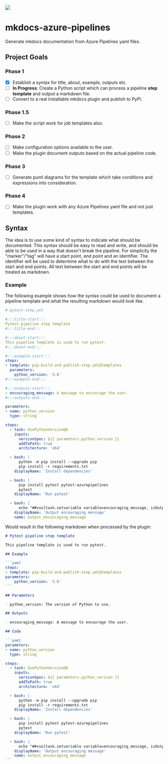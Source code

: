 ![](https://img.shields.io/badge/Under%20Development%20-fc2803)

# mkdocs-azure-pipelines
Generate mkdocs documentation from Azure Pipelines yaml files.

## Project Goals

### Phase 1
- [x] Establish a syntax for title, about, example, outputs etc.
- [ ] **In Progress**: Create a Python script which can process a pipeline **step template** and output a markdown file.
- [ ] Convert to a real installable mkdocs plugin and publish to PyPi.

### Phase 1.5
- [ ] Make the script work for job templates also.

### Phase 2
- [ ] Make configuration options available to the user.
- [ ] Make the plugin document outputs based on the actual pipeline code.

### Phase 3
- [ ] Generate puml diagrams for the template which take conditions and expressions into consideration.

### Phase 4
- [ ] Make the plugin work with any Azure Pipelines yaml file and not just templates.


## Syntax

The idea is to use some kind of syntax to indicate what should be documented. This syntax should be easy to read and write, and should be able to be used in a way that doesn't break the pipeline. For simplicity the "marker"/"tag" will have a start point, end point and an identifier. The identifier will be used to determine what to do with the text between the start and end points. All text between the start and end points will be treated as markdown.

### Example

The following example shows how the syntax could be used to document a pipeline template and what the resulting markdown would look like.

```yaml
# pytest-step.yml

#:::title-start:::
Pytest pipeline step template
#:::title-end:::

#:::about-start:::
This pipeline template is used to run pytest.
#:::about-end:::

#:::example-start:::
steps:
- template: pip-build-and-publish-step.yml@templates
  parameters:
    python_version: '3.6'
#:::example-end:::

#:::outputs-start:::
- encouraging_message: A message to encourage the user.
#:::outputs-end:::

parameters:
- name: python_version
  type: string

steps:
  - task: UsePythonVersion@0
    inputs:
      versionSpec: ${{ parameters.python_version }}
      addToPath: true
      architecture: 'x64'

  - bash: |
      python -m pip install --upgrade pip
      pip install -r requirements.txt
    displayName: 'Install dependencies'

  - bash: |
      pip install pytest pytest-azurepipelines
      pytest
    displayName: 'Run pytest'

  - bash: |
      echo "##vso[task.setvariable variable=encouraging_message, isOutput=true]You look great today!"
    displayName: 'Output encouraging message'
    name: output_encouraging_message
```

Would result in the following markdown when processed by the plugin:

``````markdown
# Pytest pipeline step template

This pipeline template is used to run pytest.

## Example

```yaml
steps:
- template: pip-build-and-publish-step.yml@templates
parameters:
    python_version: '3.6'
```

## Parameters

- python_version: The version of Python to use.

## Outputs

- encouraging_message: A message to encourage the user.

## Code

```yaml
parameters:
- name: python_version
  type: string

steps:
  - task: UsePythonVersion@0
    inputs:
      versionSpec: ${{ parameters.python_version }}
      addToPath: true
      architecture: 'x64'

  - bash: |
      python -m pip install --upgrade pip
      pip install -r requirements.txt
    displayName: 'Install dependencies'

  - bash: |
      pip install pytest pytest-azurepipelines
      pytest
    displayName: 'Run pytest'

  - bash: |
      echo "##vso[task.setvariable variable=encouraging_message, isOutput=true]You look great today!"
    displayName: 'Output encouraging message'
    name: output_encouraging_message
```
``````
